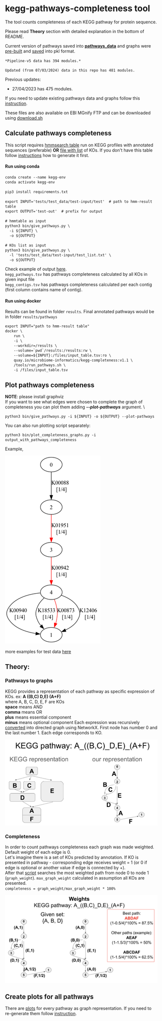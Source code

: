 # kegg-pathways-completeness tool

The tool counts completeness of each KEGG pathway for protein sequence. 

Please read **Theory** section with detailed explanation in the bottom of README. 

Current version of pathways saved into **[pathways_data](pathways_data)** and graphs were [pre-built](graphs/README.md) and [saved](graphs/updates/pipeline-v5/graphs.pkl) into pkl format. 

`*Pipeline-v5 data has 394 modules.*`

`Updated (from 07/03/2024) data in this repo has 481 modules.`

Previous updates:
- 27/04/2023 has 475 modules.

If you need to update existing pathways data and graphs follow this [instruction](pathways_data/README.md).

These files are also available on EBI MGnify FTP and can be downloaded using [download.sh](download.sh)

## Calculate pathways completeness
This script requires [hmmsearch table](tests/test_data/test-input/test) run on KEGG profiles with annotated sequences (preferable) **OR** [file with list](tests/test_data/test-input/test_list.txt) of KOs.
If you don't have this table follow [instructions](src/README.md) how to generate it first.

#### Run using conda 
```commandline
conda create --name kegg-env
conda activate kegg-env

pip3 install requirements.txt

export INPUT='tests/test_data/test-input/test'  # path to hmm-result table
export OUTPUT='test-out'  # prefix for output

# hmmtable as input
python3 bin/give_pathways.py \
  -i ${INPUT} \
  -o ${OUTPUT}

# KOs list as input
python3 bin/give_pathways.py \
  -l 'tests/test_data/test-input/test_list.txt' \
  -o ${OUTPUT}
```
Check example of output [here](tests/test_data/test-output). \
`kegg_pathways.tsv` has pathways completeness calculated by all KOs in given input file \
`kegg_contigs.tsv` has pathways completeness calculated per each contig (first column contains name of contig).


#### Run using docker
Results can be found in folder `results`. Final annotated pathways would be in folder `results/pathways`
```commandline
export INPUT="path to hmm-result table"
docker \
    run \
    -i \
    --workdir=/results \
    --volume=`pwd`/results:/results:rw \
    --volume=${INPUT}:/files/input_table.tsv:ro \
    quay.io/microbiome-informatics/kegg-completeness:v1.1 \
    /tools/run_pathways.sh \
    -i /files/input_table.tsv
```

## Plot pathways completeness
**NOTE**: please install graphviz \
If you want to see what edges were chosen to complete the graph of completeness you can plot them adding **_--plot-pathways_** argument. \
```commandline
python3 bin/give_pathways.py -i ${INPUT} -o ${OUTPUT} --plot-pathways
```
You can also run plotting script separately:
```commandline
python3 bin/plot_completeness_graphs.py -i output_with_pathways_completeness
```

Example,

![M00050.png](tests%2Ftest_data%2Ftest-output%2Fplots%2FM00050.png)

more examples for test data [here](tests/test_data/test-output/plots)


## Theory: 
### Pathways to graphs 
KEGG provides a representation of each pathway as specific expression of KOs.
ex: **A ((B,C) D,E) (A+F)** \
where A, B, C, D, E, F are KOs \
**space** means AND \
**comma** means OR \
**plus** means essential component \
**minus** means optional component
Each expression was recursively [converted](bin/make_graphs/make_graphs.py) into directed graph using NetworkX. First node has number 0 and the last number 1. Each edge corresponds to KO. 

![ex1.png](src%2Fimg%2Fex1.png)

### Completeness
In order to count pathways completeness each graph was made weighted. Default weight of each edge is 0. \
Let's imagine there is a set of KOs predicted by annotation. If KO is presented in pathway - corresponding edge receives weight = 1 (or 0 if edge is optional or another value if edge is connected by +). \
After that [script](bin/give_pathways.py) searches the most weighted path from node 0 to node 1 (`graph_weight`). 
`max_graph_weight` calculated in assumption all KOs are presented. \
``
completeness = graph_weight/max_graph_weight * 100%
``

![ex2.png](src%2Fimg%2Fex2.png)


## Create plots for all pathways
There are [plots](graphs/png) for every pathway as graph representation.
If you need to re-generate them follow [instruction](graphs/README.md).

